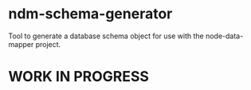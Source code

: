# ndm-schema-generator
Tool to generate a database schema object for use with the node-data-mapper project.

# WORK IN PROGRESS
